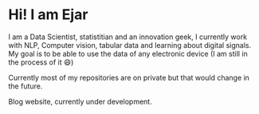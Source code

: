 # Hi! I am Ejar

I am a Data Scientist, statistitian and an innovation geek, I currently work with NLP, Computer vision, tabular data and learning about digital signals. My goal is to be able to use the data of any electronic device (I am still in the process of it 😄)

Currently most of my repositories are on private but that would change in the future.

Blog website, currently under development.
